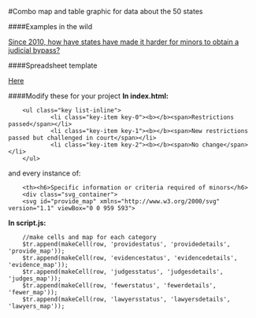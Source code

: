 #Combo map and table graphic for data about the 50 states

####Examples in the wild

[Since 2010, how have states have made it harder for minors to obtain a judicial bypass?](http://www.motherjones.com/politics/2014/07/teen-abortion-judicial-bypass-parental-notification)

####Spreadsheet template

[Here](https://docs.google.com/spreadsheet/ccc?key=0AuHOPshyxQGGdDFnemtSV2tCXzJDOFNfeDNQY2lvb2c&usp=drive_web)

####Modify these for your project
**In index.html:**

        <ul class="key list-inline">
                <li class="key-item key-0"><b></b><span>Restrictions passed</span></li>
                <li class="key-item key-1"><b></b><span>New restrictions passed but challenged in court</span></li>
                <li class="key-item key-2"><b></b><span>No change</span></li>
        </ul>

and every instance of:

        <th><h6>Specific information or criteria required of minors</h6>
        <div class="svg_container">
        <svg id="provide_map" xmlns="http://www.w3.org/2000/svg" version="1.1" viewBox="0 0 959 593">


**In script.js:**

        //make cells and map for each category
        $tr.append(makeCell(row, 'providestatus', 'providedetails', 'provide_map'));
        $tr.append(makeCell(row, 'evidencestatus', 'evidencedetails', 'evidence_map'));
        $tr.append(makeCell(row, 'judgesstatus', 'judgesdetails', 'judges_map'));
        $tr.append(makeCell(row, 'fewerstatus', 'fewerdetails', 'fewer_map'));
        $tr.append(makeCell(row, 'lawyersstatus', 'lawyersdetails', 'lawyers_map'));
